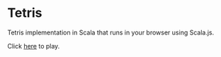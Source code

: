 # Tetris

Tetris implementation in Scala that runs in your browser using Scala.js.

Click [here](http://htmlpreview.github.com/?https://github.com/AhmadIssa0/Tetris/blob/master/index.html) to play.
